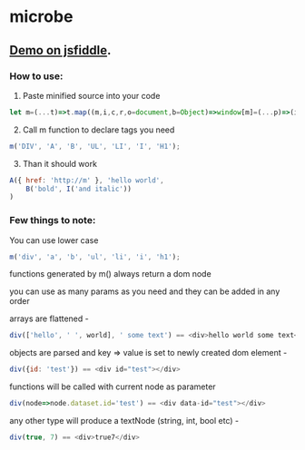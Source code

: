 # microbe

## [Demo on jsfiddle](https://jsfiddle.net/Modi34/6g3ew7n1/31/).

### How to use:
1.	Paste minified source into your code
```javascript
let m=(...t)=>t.map((m,i,c,r,o=document,b=Object)=>window[m]=(...p)=>(i=o.createElement(m),p.flat().map(e=>e.constructor==b?b.assign(i,e):e.call?e(i):i.appendChild(e.after?e:o.createTextNode(e))),i))
```
2.	Call m function to declare tags you need
```javascript
m('DIV', 'A', 'B', 'UL', 'LI', 'I', 'H1');
```
3.	Than it should work
```javascript
A({ href: 'http://m' }, 'hello world',
    B('bold', I('and italic'))
)
```

### Few things to note:

You can use lower case 
```javascript
m('div', 'a', 'b', 'ul', 'li', 'i', 'h1');
```

functions generated by m() always return a dom node

you can use as many params as you need and they can be added in any order

arrays are flattened - 
```javascript
div(['hello', ' ', world], ' some text') == <div>hello world some text</div>
```
objects are parsed and key => value is set to newly created dom element -
```javascript
div({id: 'test'}) == <div id="test"></div>
```
functions will be called with current node as parameter
```javascript
div(node=>node.dataset.id='test') == <div data-id="test"></div>
```
any other type will produce a textNode (string, int, bool etc) - 
```javascript
div(true, 7) == <div>true7</div>
```
